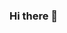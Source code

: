 ### Hi there 👋

<!--
**ob-iwan/ob-iwan** is a ✨ _special_ ✨ repository because its `README.md` (this file) appears on your GitHub profile.

Here are some ideas to get you started:

I am a 16 yo male ready to learn alot of things.

- 🔭 I’m currently working on: A small unity game
- 🌱 I’m currently learning: Mostly c#
- 💬 Ask me about: Anything you want to know
- 📫 How to reach me: 
          - Via mail: Iwanbillen@gmail.com
          - Any other ways ask me personally
-->
